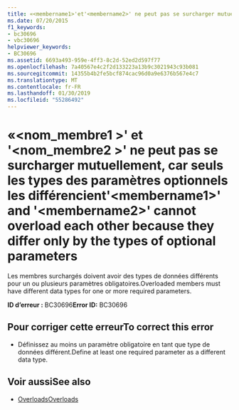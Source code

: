 ```yaml
---
title: «<membername1>'et'<membername2>' ne peut pas se surcharger mutuellement, car seuls les types des paramètres optionnels les différencient
ms.date: 07/20/2015
f1_keywords:
- bc30696
- vbc30696
helpviewer_keywords:
- BC30696
ms.assetid: 6693a493-959e-4ff3-8c2d-52ed2d597f77
ms.openlocfilehash: 7a40567e4c2f2d133223a13b9c3021943c93b081
ms.sourcegitcommit: 14355b4b2fe5bcf874cac96d0a9e6376b567e4c7
ms.translationtype: MT
ms.contentlocale: fr-FR
ms.lasthandoff: 01/30/2019
ms.locfileid: "55286492"
---
```

# <a name="membername1-and-membername2-cannot-overload-each-other-because-they-differ-only-by-the-types-of-optional-parameters"></a><span data-ttu-id="03b8f-102">«\<nom_membre1 >' et '\<nom_membre2 >' ne peut pas se surcharger mutuellement, car seuls les types des paramètres optionnels les différencient</span><span class="sxs-lookup"><span data-stu-id="03b8f-102">'\<membername1>' and '\<membername2>' cannot overload each other because they differ only by the types of optional parameters</span></span>
<span data-ttu-id="03b8f-103">Les membres surchargés doivent avoir des types de données différents pour un ou plusieurs paramètres obligatoires.</span><span class="sxs-lookup"><span data-stu-id="03b8f-103">Overloaded members must have different data types for one or more required parameters.</span></span>  
  
 <span data-ttu-id="03b8f-104">**ID d’erreur :** BC30696</span><span class="sxs-lookup"><span data-stu-id="03b8f-104">**Error ID:** BC30696</span></span>  
  
## <a name="to-correct-this-error"></a><span data-ttu-id="03b8f-105">Pour corriger cette erreur</span><span class="sxs-lookup"><span data-stu-id="03b8f-105">To correct this error</span></span>  
  
-   <span data-ttu-id="03b8f-106">Définissez au moins un paramètre obligatoire en tant que type de données différent.</span><span class="sxs-lookup"><span data-stu-id="03b8f-106">Define at least one required parameter as a different data type.</span></span>  
  
## <a name="see-also"></a><span data-ttu-id="03b8f-107">Voir aussi</span><span class="sxs-lookup"><span data-stu-id="03b8f-107">See also</span></span>
- [<span data-ttu-id="03b8f-108">Overloads</span><span class="sxs-lookup"><span data-stu-id="03b8f-108">Overloads</span></span>](../../visual-basic/language-reference/modifiers/overloads.md)
